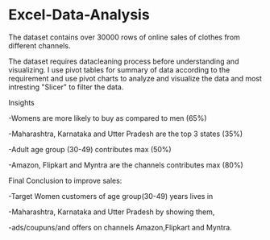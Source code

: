 # Excel-Data-Analysis

The dataset contains over 30000 rows of online sales of clothes from different channels.

The dataset requires datacleaning process before understanding and visualizing. I use pivot tables for summary of data according to the requirement and use pivot charts to analyze and visualize the data and most intresting "Slicer" to filter the data.

Insights										
																				
-Womens are more likely to buy as compared to men (65%)									

-Maharashtra, Karnataka and Utter Pradesh are the top 3 states (35%)									

-Adult age group (30-49) contributes max (50%)									

-Amazon, Flipkart and Myntra are the channels contributes max (80%)									
										
Final Conclusion to improve sales:									
										
-Target Women customers of age group(30-49) years lives in 									

-Maharashtra, Karnataka and Utter Pradesh by showing them,									

-ads/coupuns/and offers on channels Amazon,Flipkart and Myntra.									

